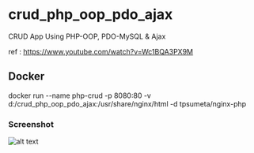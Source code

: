 # crud_php_oop_pdo_ajax
CRUD App Using PHP-OOP, PDO-MySQL &amp; Ajax

ref : https://www.youtube.com/watch?v=Wc1BQA3PX9M


## Docker
docker run --name php-crud -p 8080:80 -v d:/crud_php_oop_pdo_ajax:/usr/share/nginx/html -d tpsumeta/nginx-php


### Screenshot
![alt text](https://raw.githubusercontent.com/sumeta/php-crud-oop-pdo-ajax/master/Screenshot.jpg "Logo Title Text 1")
